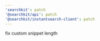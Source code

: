 ```yaml
---
'searchkit': patch
'@searchkit/api': patch
'@searchkit/instantsearch-client': patch
---
```


fix custom snippet length
